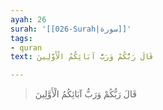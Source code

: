 ```yaml
---
ayah: 26
surah: '[[026-Surah|سورة]]'
tags:
- quran
text: قَالَ رَبُّكُمْ وَرَبُّ آبَائِكُمُ الْأَوَّلِينَ

---
```

> قَالَ رَبُّكُمْ وَرَبُّ آبَائِكُمُ الْأَوَّلِينَ
